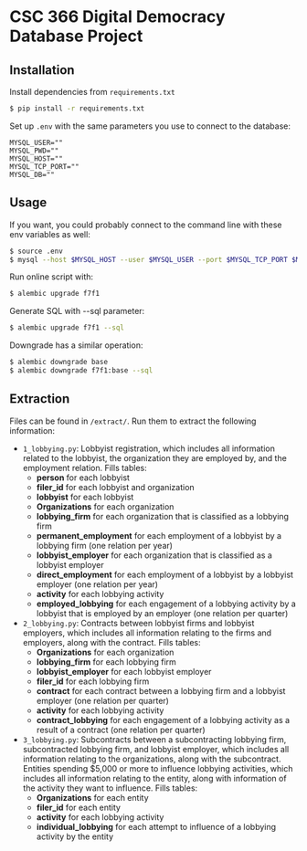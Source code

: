 # CSC 366 Digital Democracy Database Project

## Installation

Install dependencies from `requirements.txt`

```bash
$ pip install -r requirements.txt
```

Set up `.env` with the same parameters you use to connect to the database:

```
MYSQL_USER=""
MYSQL_PWD=""
MYSQL_HOST=""
MYSQL_TCP_PORT=""
MYSQL_DB=""
```

## Usage

If you want, you could probably connect to the command line with these env variables
as well:

```bash
$ source .env
$ mysql --host $MYSQL_HOST --user $MYSQL_USER --port $MYSQL_TCP_PORT $MYSQL_DB
```

Run online script with:

```bash
$ alembic upgrade f7f1
```

Generate SQL with --sql parameter:

```bash
$ alembic upgrade f7f1 --sql
```

Downgrade has a similar operation:

```bash
$ alembic downgrade base
$ alembic downgrade f7f1:base --sql
```

## Extraction

Files can be found in `/extract/`. Run them to extract the following information:

- `1_lobbying.py`: Lobbyist registration, which includes all information related to the lobbyist, the organization they are employed by, and the employment relation. Fills tables:
  - **person** for each lobbyist
  - **filer_id** for each lobbyist and organization
  - **lobbyist** for each lobbyist
  - **Organizations** for each organization
  - **lobbying_firm** for each organization that is classified as a lobbying firm
  - **permanent_employment** for each employment of a lobbyist by a lobbying firm (one relation per year)
  - **lobbyist_employer** for each organization that is classified as a lobbyist employer
  - **direct_employment** for each employment of a lobbyist by a lobbyist employer (one relation per year)
  - **activity** for each lobbying activity
  - **employed_lobbying** for each engagement of a lobbying activity by a lobbyist that is employed by an employer (one relation per quarter)
- `2_lobbying.py`: Contracts between lobbyist firms and lobbyist employers, which includes all information relating to the firms and employers, along with the contract. Fills tables:
  - **Organizations** for each organization
  - **lobbying_firm** for each lobbying firm
  - **lobbyist_employer** for each lobbyist employer
  - **filer_id** for each lobbying firm
  - **contract** for each contract between a lobbying firm and a lobbyist employer (one relation per quarter)
  - **activity** for each lobbying activity
  - **contract_lobbying** for each engagement of a lobbying activity as a result of a contract (one relation per quarter)
- `3_lobbying.py`: Subcontracts between a subcontracting lobbying firm, subcontracted lobbying firm, and lobbyist employer, which includes all information relating to the organizations, along with the subcontract. Entities spending $5,000 or more to influence lobbying activities, which includes all information relating to the entity, along with information of the activity they want to influence. Fills tables:
  - **Organizations** for each entity
  - **filer_id** for each entity
  - **activity** for each lobbying activity
  - **individual_lobbying** for each attempt to influence of a lobbying activity by the entity
